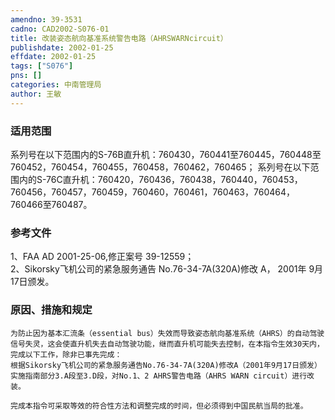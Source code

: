 ```yaml
---
amendno: 39-3531  
cadno: CAD2002-S076-01  
title: 改装姿态航向基准系统警告电路（AHRSWARNcircuit）  
publishdate: 2002-01-25  
effdate: 2002-01-25  
tags: ["S076"]  
pns: []  
categories: 中南管理局  
author: 王敏  
---
```

  
### 适用范围  
系列号在以下范围内的S-76B直升机：760430，760441至760445，760448至760452，760454，760455，760458，760462，760465；
系列号在以下范围内的S-76C直升机：760420，760436，760438，760440，760453，760456，760457，760459，760460，760461，760463，760464，760466至760487。  
  
<!--more-->  
### 参考文件  
1、FAA AD 2001-25-06,修正案号 39-12559；  
 2、Sikorsky飞机公司的紧急服务通告 No.76-34-7A(320A)修改 A， 2001年 9月 17日颁发。  
  
### 原因、措施和规定  
    为防止因为基本汇流条（essential bus）失效而导致姿态航向基准系统（AHRS）的自动驾驶信号失灵，这会使直升机失去自动驾驶功能，继而直升机可能失去控制，在本指令生效30天内，完成以下工作，除非已事先完成：  
    根据Sikorsky飞机公司的紧急服务通告No.76-34-7A(320A)修改A（2001年9月17日颁发）实施指南部分3.A段至3.D段，对No.1、2 AHRS警告电路（AHRS WARN circuit）进行改装。  
  
    完成本指令可采取等效的符合性方法和调整完成的时间，但必须得到中国民航当局的批准。  
